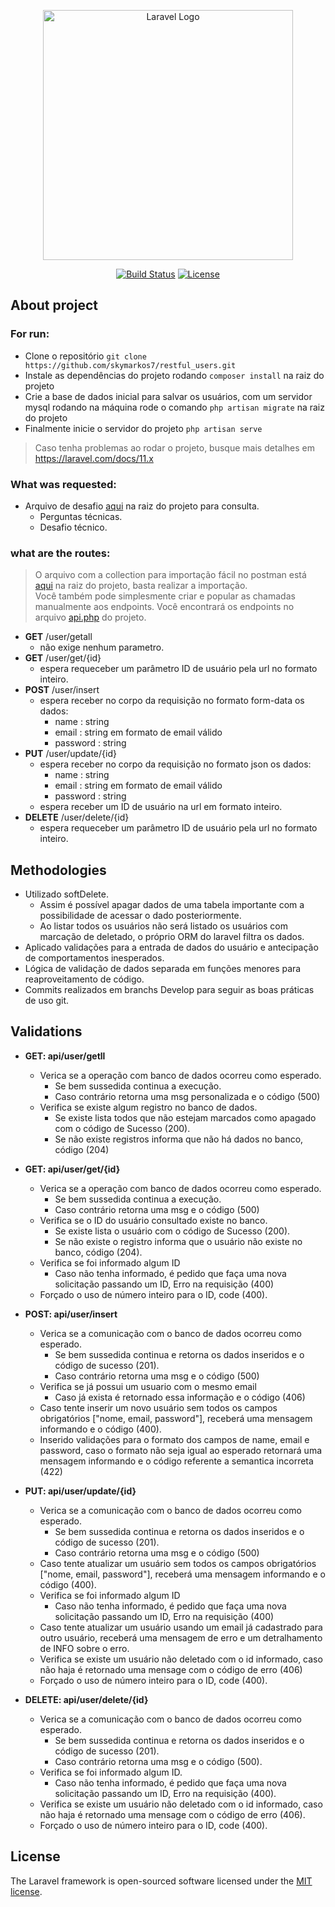 <p align="center"><a href="https://laravel.com" target="_blank"><img src="https://raw.githubusercontent.com/laravel/art/master/logo-lockup/5%20SVG/2%20CMYK/1%20Full%20Color/laravel-logolockup-cmyk-red.svg" width="400" alt="Laravel Logo"></a></p>

<p align="center">
<a href="https://github.com/laravel/framework/actions"><img src="https://github.com/laravel/framework/workflows/tests/badge.svg" alt="Build Status"></a>
<a href="https://packagist.org/packages/laravel/framework"><img src="https://img.shields.io/packagist/l/laravel/framework" alt="License"></a>
</p>

## About project
### For run:
 - Clone o repositório `git clone https://github.com/skymarkos7/restful_users.git`
 - Instale as dependências do projeto rodando `composer install` na raiz do projeto
 - Crie a base de dados inicial para salvar os usuários, com um servidor mysql rodando na máquina rode o comando `php artisan migrate` na raiz do projeto
 - Finalmente inicie o servidor do projeto `php artisan serve`  
 > Caso tenha problemas ao rodar o projeto, busque mais detalhes em https://laravel.com/docs/11.x

 ### What was requested:
 - Arquivo de desafio [aqui](Teste-Técnico.pdf) na raiz do projeto para consulta.
    - Perguntas técnicas.
    - Desafio técnico.

### what are the routes:
 > O arquivo com a collection para importação fácil no postman está [aqui](resful-users.postman_collection.json) na raiz do projeto, basta realizar a importação.  
 > Você também pode simplesmente criar e popular as chamadas manualmente aos endpoints. Você encontrará os endpoints no arquivo [api.php](routes\api.php) do projeto.
- <b>GET</b> /user/getall
    - não exige nenhum parametro.
- <b>GET</b> /user/get/{id}
    - espera requeceber um parâmetro ID de usuário pela url no formato inteiro.
- <b>POST</b> /user/insert  
    - espera receber no corpo da requisição no formato form-data os dados:
        - name : string
        - email : string em formato de email válido
        - password : string
- <b>PUT</b> /user/update/{id}  
    - espera receber no corpo da requisição no formato json os dados:
        - name : string
        - email : string em formato de email válido
        - password : string
    - espera receber um ID de usuário na url em formato inteiro.
- <b>DELETE</b> /user/delete/{id}
    - espera requeceber um parâmetro ID de usuário pela url no formato inteiro.            


## Methodologies
- Utilizado softDelete.
    - Assim é possível apagar dados de uma tabela importante com a possibilidade de acessar o dado posteriormente.
    - Ao listar todos os usuários não será listado os usuários com marcação de deletado, o próprio ORM do laravel filtra os dados.
- Aplicado validações para a entrada de dados do usuário e antecipação de comportamentos inesperados.  
- Lógica de validação de dados separada em funções menores para reaproveitamento de código.
- Commits realizados em branchs Develop para seguir as boas práticas de uso git. 

## Validations
- <b>GET: api/user/getll</b>
    - Verica se a operação com banco de dados ocorreu como esperado.
        - Se bem sussedida continua a execução.
        - Caso contrário retorna uma msg personalizada e o código (500)
    - Verifica se existe algum registro no banco de dados.
        - Se existe lista todos que não estejam marcados como apagado com o código de Sucesso (200).
        - Se não existe registros informa que não há dados no banco, código (204)

- <b>GET: api/user/get/{id}</b> 
    - Verica se a operação com banco de dados ocorreu como esperado.
        - Se bem sussedida continua a execução.
        - Caso contrário retorna uma msg e o código (500)
    - Verifica se o ID do usuário consultado existe no banco.
        - Se existe lista o usuário com o código de Sucesso (200).
        - Se não existe o registro informa que o usuário não existe no banco, código (204).
    - Verifica se foi informado algum ID
        - Caso não tenha informado, é pedido que faça uma nova solicitação passando um ID, Erro na requisição (400)
    - Forçado o uso de número inteiro para o ID, code (400).  

- <b>POST: api/user/insert</b>    
    - Verica se a comunicação com o banco de dados ocorreu como esperado.
        - Se bem sussedida continua e retorna os dados inseridos e o código de sucesso (201).
        - Caso contrário retorna uma msg e o código (500)
    - Verifica se já possui um usuario com o mesmo email
        - Caso já exista é retornado essa informação e o código (406)
    - Caso tente inserir um novo usuário sem todos os campos obrigatórios ["nome, email, password"], receberá uma mensagem informando e o código (400).
    - Inserido validações para o formato dos campos de name, email e password, caso o formato não seja igual ao esperado retornará uma mensagem informando e o código referente a semantica incorreta (422)

- <b>PUT: api/user/update/{id}</b>    
    - Verica se a comunicação com o banco de dados ocorreu como esperado.
        - Se bem sussedida continua e retorna os dados inseridos e o código de sucesso (201).
        - Caso contrário retorna uma msg e o código (500)
    - Caso tente atualizar um usuário sem todos os campos obrigatórios ["nome, email, password"], receberá uma mensagem informando e o código (400).
    - Verifica se foi informado algum ID
        - Caso não tenha informado, é pedido que faça uma nova solicitação passando um ID, Erro na requisição (400)
    - Caso tente atualizar um usuário usando um email já cadastrado para outro usuário, receberá uma mensagem de erro e um detralhamento de INFO sobre o erro.
    - Verifica se existe um usuário não deletado com o id informado, caso não haja é retornado uma mensage com o código de erro (406)
    - Forçado o uso de número inteiro para o ID, code (400).

- <b>DELETE: api/user/delete/{id}</b>
    - Verica se a comunicação com o banco de dados ocorreu como esperado.
        - Se bem sussedida continua e retorna os dados inseridos e o código de sucesso (201).
        - Caso contrário retorna uma msg e o código (500).
    - Verifica se foi informado algum ID.
        - Caso não tenha informado, é pedido que faça uma nova solicitação passando um ID, Erro na requisição (400).
    - Verifica se existe um usuário não deletado com o id informado, caso não haja é retornado uma mensage com o código de erro (406).
    - Forçado o uso de número inteiro para o ID, code (400).

## License

The Laravel framework is open-sourced software licensed under the [MIT license](https://opensource.org/licenses/MIT).
